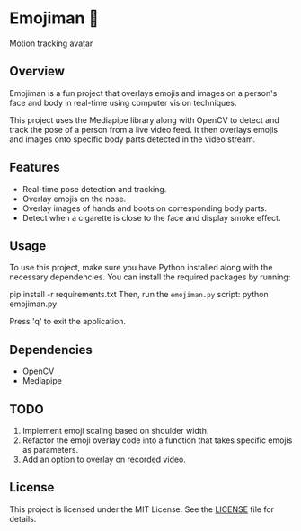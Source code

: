 # Emojiman 🤠
Motion tracking avatar 

## Overview
Emojiman is a fun project that overlays emojis and images on a person's face and body in real-time using computer vision techniques.

This project uses the Mediapipe library along with OpenCV to detect and track the pose of a person from a live video feed. It then overlays emojis and images onto specific body parts detected in the video stream.

## Features

- Real-time pose detection and tracking.
- Overlay emojis on the nose.
- Overlay images of hands and boots on corresponding body parts.
- Detect when a cigarette is close to the face and display smoke effect.

## Usage

To use this project, make sure you have Python installed along with the necessary dependencies. You can install the required packages by running:

pip install -r requirements.txt 
Then, run the `emojiman.py` script:
python emojiman.py

Press 'q' to exit the application.

## Dependencies

- OpenCV
- Mediapipe

## TODO

1. Implement emoji scaling based on shoulder width.
2. Refactor the emoji overlay code into a function that takes specific emojis as parameters.
3. Add an option to overlay on recorded video. 

## License

This project is licensed under the MIT License. See the [LICENSE](LICENSE) file for details.


